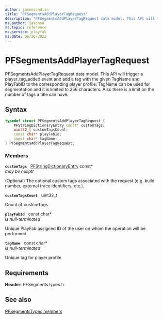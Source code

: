 ```yaml
---
author: jasonsandlin
title: "PFSegmentsAddPlayerTagRequest"
description: "PFSegmentsAddPlayerTagRequest data model. This API will trigger a player_tag_added event and add a tag with the given TagName and PlayFabID to the corresponding player profile. TagName can be used for segmentation and it is limited to 256 characters. Also there is a limit on the number of tags a title can have."
ms.author: jasonsa
ms.topic: reference
ms.service: playfab
ms.date: 06/26/2023
---
```


# PFSegmentsAddPlayerTagRequest  

PFSegmentsAddPlayerTagRequest data model. This API will trigger a player_tag_added event and add a tag with the given TagName and PlayFabID to the corresponding player profile. TagName can be used for segmentation and it is limited to 256 characters. Also there is a limit on the number of tags a title can have.  

## Syntax  
  
```cpp
typedef struct PFSegmentsAddPlayerTagRequest {  
    PFStringDictionaryEntry const* customTags;  
    uint32_t customTagsCount;  
    const char* playFabId;  
    const char* tagName;  
} PFSegmentsAddPlayerTagRequest;  
```
  
### Members  
  
**`customTags`** &nbsp; [PFStringDictionaryEntry](../../pftypes/structs/pfstringdictionaryentry.md) const*  
*may be nullptr*  
  
(Optional) The optional custom tags associated with the request (e.g. build number, external trace identifiers, etc.).
  
**`customTagsCount`** &nbsp; uint32_t  
  
Count of customTags
  
**`playFabId`** &nbsp; const char*  
*is null-terminated*  
  
Unique PlayFab assigned ID of the user on whom the operation will be performed.
  
**`tagName`** &nbsp; const char*  
*is null-terminated*  
  
Unique tag for player profile.
  
  
## Requirements  
  
**Header:** PFSegmentsTypes.h
  
## See also  
[PFSegmentsTypes members](../pfsegmentstypes_members.md)  

  
  
